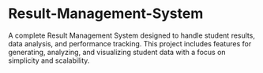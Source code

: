 # Result-Management-System
A complete Result Management System designed to handle student results, data analysis, and performance tracking. This project includes features for generating, analyzing, and visualizing student data with a focus on simplicity and scalability.
